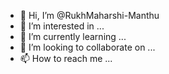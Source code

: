 - 👋 Hi, I’m @RukhMaharshi-Manthu
- 👀 I’m interested in ...
- 🌱 I’m currently learning ...
- 💞️ I’m looking to collaborate on ...
- 📫 How to reach me ...

<!---
RukhMaharshi-Manthu/RukhMaharshi-Manthu is a ✨ special ✨ repository because its `README.md` (this file) appears on your GitHub profile.
You can click the Preview link to take a look at your changes.
--->
